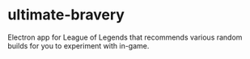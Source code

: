 # ultimate-bravery
Electron app for League of Legends that recommends various random builds for you to experiment with in-game.
